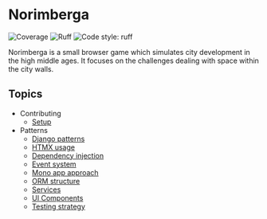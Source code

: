 # Norimberga

![Coverage](https://img.shields.io/badge/coverage-100%25-green)
![Ruff](https://img.shields.io/endpoint?url=https://raw.githubusercontent.com/astral-sh/ruff/main/assets/badge/v2.json)
![Code style: ruff](https://img.shields.io/badge/code%20style-ruff-000000.svg)

Norimberga is a small browser game which simulates city development in the high middle ages. It focuses on the
challenges dealing with space within the city walls.

## Topics

* Contributing
    * [Setup](docs/contributing/setup.md)
* Patterns
    * [Django patterns](docs/patterns/django_patterns.md)
    * [HTMX usage](docs/patterns/htmx_usage.md)
    * [Dependency injection](docs/patterns/dependency_injection.md)
    * [Event system](docs/patterns/event_system.md)
    * [Mono app approach](docs/patterns/mono_app_approach.md)
    * [ORM structure](docs/patterns/orm_structure.md)
    * [Services](docs/patterns/services.md)
    * [UI Components](docs/patterns/ui_components.md)
    * [Testing strategy](docs/patterns/testing_strategy.md)
